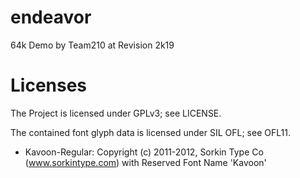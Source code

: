 # endeavor
64k Demo by Team210 at Revision 2k19

# Licenses
The Project is licensed under GPLv3; see LICENSE.

The contained font glyph data is licensed under SIL OFL; see OFL11.
- Kavoon-Regular:
Copyright (c) 2011-2012, Sorkin Type Co (www.sorkintype.com) with Reserved Font Name 'Kavoon'
